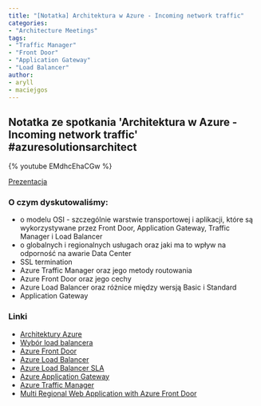 ```yaml
---
title: "[Notatka] Architektura w Azure - Incoming network traffic"
categories:
- "Architecture Meetings"
tags:
- "Traffic Manager"
- "Front Door"
- "Application Gateway"
- "Load Balancer"
author:
- aryll
- maciejgos
---
```


## Notatka ze spotkania 'Architektura w Azure - Incoming network traffic' #azuresolutionsarchitect

{% youtube EMdhcEhaCGw %}

[Prezentacja](https://www.slideshare.net/AgnieszkaCent/azure-incoming-network-traffic)


### O czym dyskutowaliśmy:
- o modelu OSI - szczególnie warstwie transportowej i aplikacji, które są wykorzystywane przez Front Door, Application Gateway, Traffic Manager i Load Balancer
- o globalnych i regionalnych usługach oraz jaki ma to wpływ na odporność na awarie Data Center
- SSL termination
- Azure Traffic Manager oraz jego metody routowania
- Azure Front Door oraz jego cechy
- Azure Load Balancer oraz różnice między wersją Basic i Standard
- Application Gateway


### Linki
- [Architektury Azure](https://docs.microsoft.com/en-us/azure/architecture/browse/)
- [Wybór load balancera](https://docs.microsoft.com/en-us/azure/architecture/guide/technology-choices/load-balancing-overview)
- [Azure Front Door](https://docs.microsoft.com/en-us/azure/frontdoor/front-door-overview)
- [Azure Load Balancer](https://docs.microsoft.com/en-us/azure/load-balancer/load-balancer-overview)
- [Azure Load Balancer SLA](https://azure.microsoft.com/en-us/support/legal/sla/load-balancer/v1_0/)
- [Azure Application Gateway](https://docs.microsoft.com/en-us/azure/application-gateway/overview)
- [Azure Traffic Manager](https://docs.microsoft.com/en-us/azure/traffic-manager/traffic-manager-overview)
- [Multi Regional Web Application with Azure Front Door](https://cloud-right.com/2019/07/multi-regional-azure-front-door)